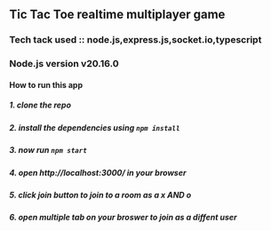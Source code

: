 ## Tic Tac Toe realtime multiplayer game
### Tech tack used :: node.js,express.js,socket.io,typescript
### Node.js version v20.16.0
#### How to run this app
##### 1. clone the repo
##### 2. install the dependencies using ``npm install``
##### 3. now run ``npm start``
##### 4. open http://localhost:3000/ in your browser
##### 5. click join button to join to a room as a x AND o
##### 6. open multiple tab on your broswer to join as a diffent user


